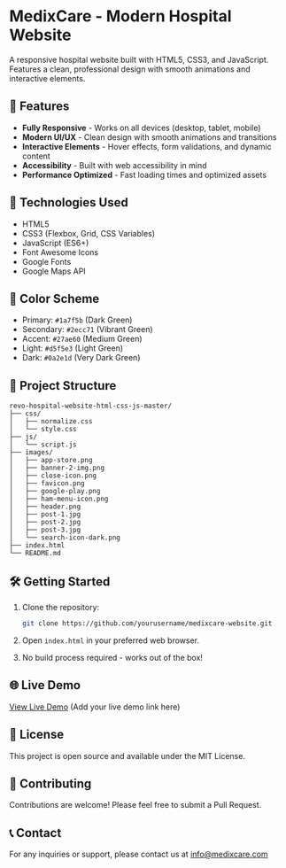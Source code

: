# MedixCare - Modern Hospital Website

A responsive hospital website built with HTML5, CSS3, and JavaScript. Features a clean, professional design with smooth animations and interactive elements.

## 🏥 Features

- **Fully Responsive** - Works on all devices (desktop, tablet, mobile)
- **Modern UI/UX** - Clean design with smooth animations and transitions
- **Interactive Elements** - Hover effects, form validations, and dynamic content
- **Accessibility** - Built with web accessibility in mind
- **Performance Optimized** - Fast loading times and optimized assets

## 🚀 Technologies Used

- HTML5
- CSS3 (Flexbox, Grid, CSS Variables)
- JavaScript (ES6+)
- Font Awesome Icons
- Google Fonts
- Google Maps API

## 🎨 Color Scheme

- Primary: `#1a7f5b` (Dark Green)
- Secondary: `#2ecc71` (Vibrant Green)
- Accent: `#27ae60` (Medium Green)
- Light: `#d5f5e3` (Light Green)
- Dark: `#0a2e1d` (Very Dark Green)

## 📁 Project Structure

```
revo-hospital-website-html-css-js-master/
├── css/
│   ├── normalize.css
│   └── style.css
├── js/
│   └── script.js
├── images/
│   ├── app-store.png
│   ├── banner-2-img.png
│   ├── close-icon.png
│   ├── favicon.png
│   ├── google-play.png
│   ├── ham-menu-icon.png
│   ├── header.png
│   ├── post-1.jpg
│   ├── post-2.jpg
│   ├── post-3.jpg
│   └── search-icon-dark.png
├── index.html
└── README.md
```

## 🛠️ Getting Started

1. Clone the repository:
   ```bash
   git clone https://github.com/yourusername/medixcare-website.git
   ```

2. Open `index.html` in your preferred web browser.

3. No build process required - works out of the box!

## 🌐 Live Demo

[View Live Demo](#) (Add your live demo link here)

## 📝 License

This project is open source and available under the MIT License.

## 🤝 Contributing

Contributions are welcome! Please feel free to submit a Pull Request.

## 📞 Contact

For any inquiries or support, please contact us at info@medixcare.com
